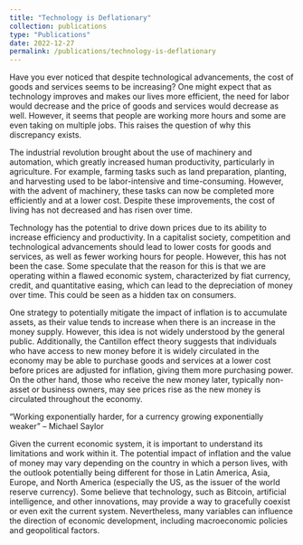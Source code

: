 ```yaml
---
title: "Technology is Deflationary"
collection: publications
type: "Publications"
date: 2022-12-27
permalink: /publications/technology-is-deflationary
---
```


Have you ever noticed that despite technological advancements, the cost of goods and services seems to be increasing? One might expect that as technology improves and makes our lives more efficient, the need for labor would decrease and the price of goods and services would decrease as well. However, it seems that people are working more hours and some are even taking on multiple jobs. This raises the question of why this discrepancy exists.

The industrial revolution brought about the use of machinery and automation, which greatly increased human productivity, particularly in agriculture. For example, farming tasks such as land preparation, planting, and harvesting used to be labor-intensive and time-consuming. However, with the advent of machinery, these tasks can now be completed more efficiently and at a lower cost. Despite these improvements, the cost of living has not decreased and has risen over time.

Technology has the potential to drive down prices due to its ability to increase efficiency and productivity. In a capitalist society, competition and technological advancements should lead to lower costs for goods and services, as well as fewer working hours for people. However, this has not been the case. Some speculate that the reason for this is that we are operating within a flawed economic system, characterized by fiat currency, credit, and quantitative easing, which can lead to the depreciation of money over time. This could be seen as a hidden tax on consumers.

One strategy to potentially mitigate the impact of inflation is to accumulate assets, as their value tends to increase when there is an increase in the money supply. However, this idea is not widely understood by the general public. Additionally, the Cantillon effect theory suggests that individuals who have access to new money before it is widely circulated in the economy may be able to purchase goods and services at a lower cost before prices are adjusted for inflation, giving them more purchasing power. On the other hand, those who receive the new money later, typically non-asset or business owners, may see prices rise as the new money is circulated throughout the economy.

“Working exponentially harder, for a currency growing exponentially weaker” – Michael Saylor

Given the current economic system, it is important to understand its limitations and work within it. The potential impact of inflation and the value of money may vary depending on the country in which a person lives, with the outlook potentially being different for those in Latin America, Asia, Europe, and North America (especially the US, as the issuer of the world reserve currency). Some believe that technology, such as Bitcoin, artificial intelligence, and other innovations, may provide a way to gracefully coexist or even exit the current system. Nevertheless, many variables can influence the direction of economic development, including macroeconomic policies and geopolitical factors.
